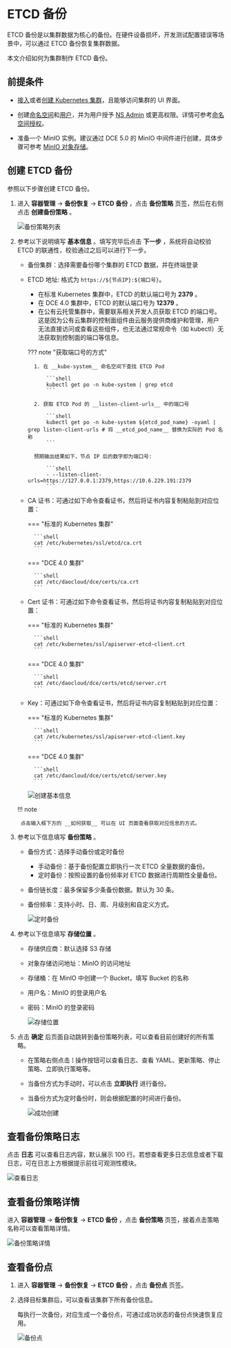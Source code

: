 # ETCD 备份

ETCD 备份是以集群数据为核心的备份。在硬件设备损坏，开发测试配置错误等场景中，可以通过 ETCD 备份恢复集群数据。

本文介绍如何为集群制作 ETCD 备份。

## 前提条件

- [接入](../clusters/integrate-cluster.md)或者[创建 Kubernetes 集群](../clusters/create-cluster.md)，且能够访问集群的 UI 界面。

- 创建[命名空间](../namespaces/createns.md)和[用户](../../../ghippo/user-guide/access-control/user.md)，并为用户授予 [NS Admin](../permissions/permission-brief.md#ns-admin) 或更高权限。详情可参考[命名空间授权](../permissions/cluster-ns-auth.md)。

- 准备一个 MinIO 实例。建议通过 DCE 5.0 的 MinIO 中间件进行创建，具体步骤可参考 [MinIO 对象存储](../../../middleware/minio/user-guide/create.md)。

## 创建 ETCD 备份

参照以下步骤创建 ETCD 备份。

1. 进入 __容器管理__ -> __备份恢复__ -> __ETCD 备份__ ，点击 __备份策略__ 页签，然后在右侧点击 __创建备份策略__ 。

    ![备份策略列表](https://docs.daocloud.io/daocloud-docs-images/docs/kpanda/images/etcd01.png)

2. 参考以下说明填写 __基本信息__ 。填写完毕后点击 __下一步__ ，系统将自动校验 ETCD 的联通性，校验通过之后可以进行下一步。

    - 备份集群：选择需要备份哪个集群的 ETCD 数据，并在终端登录
    - ETCD 地址: 格式为 `https://${节点IP}:${端口号}`。
 
        - 在标准 Kubernetes 集群中，ETCD 的默认端口号为 __2379__ 。
        - 在 DCE 4.0 集群中，ETCD 的默认端口号为 __12379__ 。
        - 在公有云托管集群中，需要联系相关开发人员获取 ETCD 的端口号。这是因为公有云集群的控制面组件由云服务提供商维护和管理，用户无法直接访问或查看这些组件，也无法通过常规命令（如 kubectl）无法获取到控制面的端口等信息。

        ??? note "获取端口号的方式"

            1. 在 __kube-system__ 命名空间下查找 ETCD Pod

                ```shell
                kubectl get po -n kube-system | grep etcd
                ```

            2. 获取 ETCD Pod 的 __listen-client-urls__ 中的端口号

                ```shell
                kubectl get po -n kube-system ${etcd_pod_name} -oyaml | grep listen-client-urls # 将 __etcd_pod_name__ 替换为实际的 Pod 名称
                ```
            
            预期输出结果如下，节点 IP 后的数字即为端口号:

                ```shell
                - --listen-client-urls=https://127.0.0.1:2379,https://10.6.229.191:2379
                ```

    - CA 证书：可通过如下命令查看证书，然后将证书内容复制粘贴到对应位置：

        === "标准的 Kubernetes 集群"
        
            ```shell
            cat /etc/kubernetes/ssl/etcd/ca.crt
            ```

        === "DCE 4.0 集群"
        
            ```shell
            cat /etc/daocloud/dce/certs/ca.crt
            ```

    - Cert 证书：可通过如下命令查看证书，然后将证书内容复制粘贴到对应位置：

        === "标准的 Kubernetes 集群"
        
            ```shell
            cat /etc/kubernetes/ssl/apiserver-etcd-client.crt
            ```

        === "DCE 4.0 集群"
        
            ```shell
            cat /etc/daocloud/dce/certs/etcd/server.crt
            ```

    - Key：可通过如下命令查看证书，然后将证书内容复制粘贴到对应位置：

        === "标准的 Kubernetes 集群"
        
            ```shell
            cat /etc/kubernetes/ssl/apiserver-etcd-client.key
            ```

        === "DCE 4.0 集群"
        
            ```shell
            cat /etc/daocloud/dce/certs/etcd/server.key
            ```

        ![创建基本信息](https://docs.daocloud.io/daocloud-docs-images/docs/zh/docs/kpanda/images/etcd-get01.png)

    !!! note

        点击输入框下方的 __如何获取__ 可以在 UI 页面查看获取对应信息的方式。

3. 参考以下信息填写 __备份策略__ 。

    - 备份方式：选择手动备份或定时备份
    
        - 手动备份：基于备份配置立即执行一次 ETCD 全量数据的备份。
        - 定时备份：按照设置的备份频率对 ETCD 数据进行周期性全量备份。
    
    - 备份链长度：最多保留多少条备份数据。默认为 30 条。
    - 备份频率：支持小时、日、周、月级别和自定义方式。

        ![定时备份](https://docs.daocloud.io/daocloud-docs-images/docs/kpanda/images/etcd04.png)

4. 参考以下信息填写 __存储位置__ 。
   
    - 存储供应商：默认选择 S3 存储
    - 对象存储访问地址：MinIO 的访问地址
    - 存储桶：在 MinIO 中创建一个 Bucket，填写 Bucket 的名称
    - 用户名：MinIO 的登录用户名
    - 密码：MinIO 的登录密码

        ![存储位置](https://docs.daocloud.io/daocloud-docs-images/docs/kpanda/images/etcd05.png)

5. 点击 __确定__ 后页面自动跳转到备份策略列表，可以查看目前创建好的所有策略。

    - 在策略右侧点击 __ⵗ__ 操作按钮可以查看日志、查看 YAML、更新策略、停止策略、立即执行策略等。
    - 当备份方式为手动时，可以点击 __立即执行__ 进行备份。
    - 当备份方式为定时备份时，则会根据配置的时间进行备份。

        ![成功创建](https://docs.daocloud.io/daocloud-docs-images/docs/kpanda/images/etcd07.png)

## 查看备份策略日志

点击 __日志__ 可以查看日志内容，默认展示 100 行。若想查看更多日志信息或者下载日志，可在日志上方根据提示前往可观测性模块。

![查看日志](https://docs.daocloud.io/daocloud-docs-images/docs/kpanda/images/etcd06.png)

## 查看备份策略详情

进入 __容器管理__ -> __备份恢复__ -> __ETCD 备份__ ，点击 __备份策略__ 页签，接着点击策略名称可以查看策略详情。

![备份策略详情](https://docs.daocloud.io/daocloud-docs-images/docs/kpanda/images/etcd09.png)

## 查看备份点

1. 进入 __容器管理__ -> __备份恢复__ -> __ETCD 备份__ ，点击 __备份点__ 页签。
2. 选择目标集群后，可以查看该集群下所有备份信息。

    每执行一次备份，对应生成一个备份点，可通过成功状态的备份点快速恢复应用。

    ![备份点](https://docs.daocloud.io/daocloud-docs-images/docs/kpanda/images/etcd08.png)
